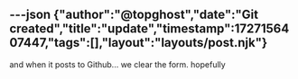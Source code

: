 ---json
{"author":"@topghost","date":"Git created","title":"update","timestamp":1727156407447,"tags":[],"layout":"layouts/post.njk"}
---
and when it posts to Github... we clear the form. hopefully
